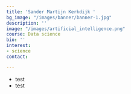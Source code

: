 ```yaml
---
title: 'Sander Martijn Kerkdijk '
bg_image: "/images/banner/banner-1.jpg"
description: ''
image: "/images/artificial_intelligence.png"
course: Data science
bio: ''
interest:
- science
contact: 

---
```

* test
* test